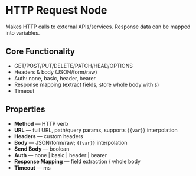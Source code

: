 # HTTP Request Node

Makes HTTP calls to external APIs/services. Response data can be mapped into variables.

## Core Functionality
- GET/POST/PUT/DELETE/PATCH/HEAD/OPTIONS
- Headers & body (JSON/form/raw)
- Auth: none, basic, header, bearer
- Response mapping (extract fields, store whole body with `$`)
- Timeout

## Properties
- **Method** — HTTP verb
- **URL** — full URL, path/query params, supports `{{var}}` interpolation
- **Headers** — custom headers
- **Body** — JSON/form/raw; `{{var}}` interpolation
- **Send Body** — boolean
- **Auth** — none | basic | header | bearer
- **Response Mapping** — field extraction / whole body
- **Timeout** — ms
